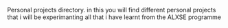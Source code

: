 Personal projects directory. in this you will find different personal projects that i will be experimanting all that i have learnt from the ALXSE programme
